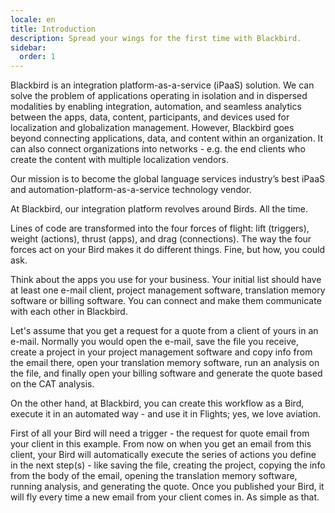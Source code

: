 ```yaml
---
locale: en
title: Introduction
description: Spread your wings for the first time with Blackbird.
sidebar:
  order: 1
---
```


Blackbird is an integration platform-as-a-service (iPaaS) solution.
We can solve the problem of applications operating in isolation and in dispersed modalities by enabling integration, automation, and seamless analytics between the apps, data, content, participants, and devices used for localization and globalization management. However, Blackbird goes beyond connecting applications, data, and content within an organization. It can also connect organizations into networks - e.g. the end clients who create the content with multiple localization vendors.​

Our mission is to become the global language services industry’s best iPaaS and automation-platform-as-a-service technology vendor.

At Blackbird, our integration platform revolves around Birds. All the time.

Lines of code are transformed into the four forces of flight: lift (triggers), weight (actions), thrust (apps), and drag (connections). The way the four forces act on your Bird makes it do different things. Fine, but how, you could ask.

Think about the apps you use for your business. Your initial list should have at least one e-mail client, project management software, translation memory software or billing software. You can connect and make them communicate with each other in Blackbird.

Let's assume that you get a request for a quote from a client of yours in an e-mail. Normally you would open the e-mail, save the file you receive, create a project in your project management software and copy info from the email there, open your translation memory software, run an analysis on the file, and finally open your billing software and generate the quote based on the CAT analysis.

On the other hand, at Blackbird, you can create this workflow as a Bird, execute it in an automated way - and use it in Flights; yes, we love aviation.

First of all your Bird will need a trigger - the request for quote email from your client in this example. From now on when you get an email from this client, your Bird will automatically execute the series of actions you define in the next step(s) - like saving the file, creating the project, copying the info from the body of the email, opening the translation memory software, running analysis, and generating the quote. Once you published your Bird, it will fly every time a new email from your client comes in. As simple as that.
